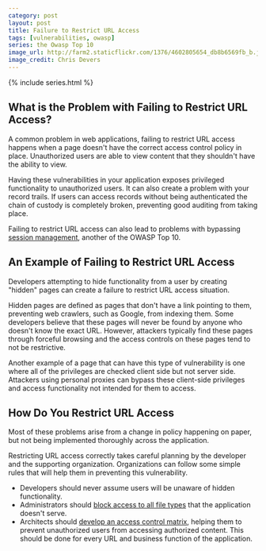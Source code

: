 ```yaml
---
category: post
layout: post
title: Failure to Restrict URL Access
tags: [vulnerabilities, owasp]
series: the Owasp Top 10
image_url: http://farm2.staticflickr.com/1376/4602805654_db8b6569fb_b.jpg
image_credit: Chris Devers
---
```

{% include series.html %}

## What is the Problem with Failing to Restrict URL Access?
A common problem in web applications, failing to restrict URL access happens when a page doesn't have the correct access control policy in place. Unauthorized users are able to view content that they shouldn't have the ability to view.

Having these vulnerabilities in your application exposes privileged functionality to unauthorized users. It can also create a problem with your record trails. If users can access records without being authenticated the chain of custody is completely broken, preventing good auditing from taking place.

Failing to restrict URL access can also lead to problems with bypassing [session management](/2009/08/broken-authentication-and-session-management/), another of the OWASP Top 10.

## An Example of Failing to Restrict URL Access
Developers attempting to hide functionality from a user by creating "hidden" pages can create a failure to restrict URL access situation.

Hidden pages are defined as pages that don't have a link pointing to them, preventing web crawlers, such as Google, from indexing them. Some developers believe that these pages will never be found by anyone who doesn't know the exact URL. However, attackers typically find these pages through forceful browsing and the access controls on these pages tend to not be restrictive.

Another example of a page that can have this type of vulnerability is one where all of the privileges are checked client side but not server side. Attackers using personal proxies can bypass these client-side privileges and access functionality not intended for them to access.

## How Do You Restrict URL Access
Most of these problems arise from a change in policy happening on paper, but not being implemented thoroughly across the application.

Restricting URL access correctly takes careful planning by the developer and the supporting organization. Organizations can follow some simple rules that will help them in preventing this vulnerability.

*	Developers should never assume users will be unaware of hidden functionality.
*	Administrators should [block access to all file types](http://www.ducea.com/2006/07/21/apache-tips-tricks-deny-access-to-certain-file-types/) that the application doesn't serve.
*	Architects should [develop an access control matrix](http://en.wikipedia.org/wiki/Access_Control_Matrix), helping them to prevent unauthorized users from accessing authorized content. This should be done for every URL and business function of the application.

